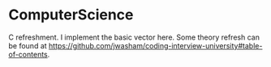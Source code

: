 # ComputerScience
C refreshment. I implement the basic vector here.
Some theory refresh can be found at https://github.com/jwasham/coding-interview-university#table-of-contents.
